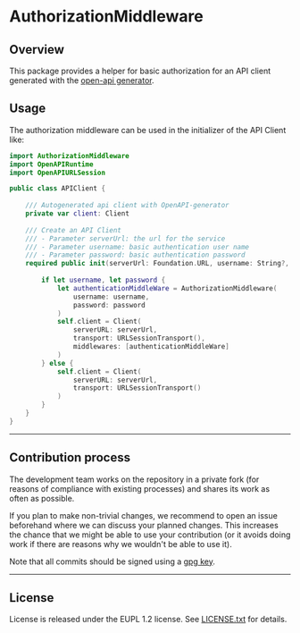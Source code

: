 # AuthorizationMiddleware

## Overview

This package provides a helper for basic authorization for an API client generated with the [open-api generator](https://github.com/apple/swift-openapi-generator). 

## Usage

The authorization middleware can be used in the initializer of the API Client like:

```swift
import AuthorizationMiddleware
import OpenAPIRuntime
import OpenAPIURLSession

public class APIClient {
	
	/// Autogenerated api client with OpenAPI-generator
	private var client: Client
	
	/// Create an API Client
	/// - Parameter serverUrl: the url for the service
	/// - Parameter username: basic authentication user name
	/// - Parameter password: basic authentication password
	required public init(serverUrl: Foundation.URL, username: String?, password: String?) {
		
		if let username, let password {
			let authenticationMiddleWare = AuthorizationMiddleware(
				username: username,
				password: password
			)
			self.client = Client(
				serverURL: serverUrl,
				transport: URLSessionTransport(),
				middlewares: [authenticationMiddleWare]
			)
		} else {
			self.client = Client(
				serverURL: serverUrl,
				transport: URLSessionTransport()
			)
		}
	}
}
```

---

## Contribution process

The development team works on the repository in a private fork (for reasons of compliance with existing processes) and shares its work as often as possible.

If you plan to make non-trivial changes, we recommend to open an issue beforehand where we can discuss your planned changes. This increases the chance that we might be able to use your contribution (or it avoids doing work if there are reasons why we wouldn't be able to use it).

Note that all commits should be signed using a [gpg key](https://docs.github.com/en/authentication/managing-commit-signature-verification/adding-a-gpg-key-to-your-github-account).

---

## License

License is released under the EUPL 1.2 license. See [LICENSE.txt](https://github.com/minvws/nl-mgo-app-ios-private/blob/main/Packages/AuhtorizationMiddleware/LICENSE.txt) for details.
